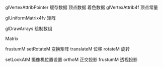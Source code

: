





glVertexAttribPointer 缓存数据 顶点数据 着色数据
glVertexAttrib4f 顶点常量

glUniformMatrix4fv 矩阵

glDrawArrays 绘制数组





Matrix

frustumM
setRotateM 变换矩阵
translateM 位移
rotateM 旋转

setLookAtM 摄像机位置设置
orthoM 正交投影
frustumM 透视投影